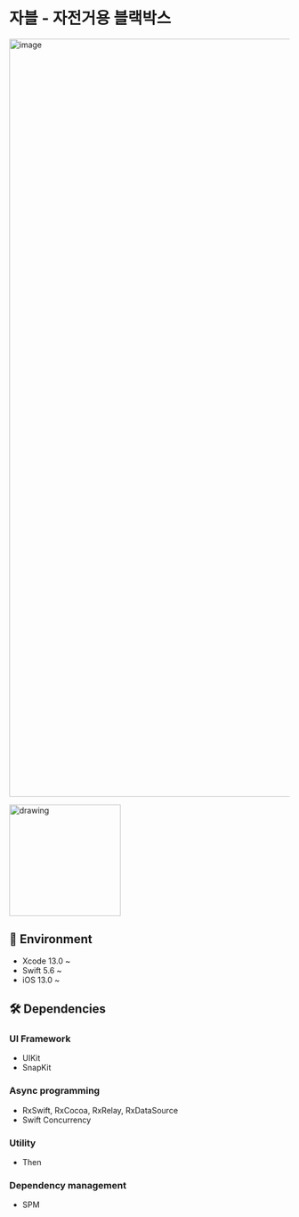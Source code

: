 # 자블 - 자전거용 블랙박스

<img width="1359" alt="image" src="https://user-images.githubusercontent.com/46271447/202329874-baa514a0-a18c-4267-ab93-bf5e5b0023ad.png">


[<img src="https://user-images.githubusercontent.com/46271447/202329290-72cc0a97-03bb-4844-b25c-f489df137016.png" alt="drawing" width="200"/>](https://apps.apple.com/kr/app/%EC%9E%90%EB%B8%94/id6444466077)

## 🎨 Environment
- Xcode 13.0 ~
- Swift 5.6 ~
- iOS 13.0 ~

## 🛠 Dependencies
### UI Framework
- UIKit
- SnapKit

### Async programming
- RxSwift, RxCocoa, RxRelay, RxDataSource
- Swift Concurrency

### Utility
- Then

### Dependency management
- SPM
